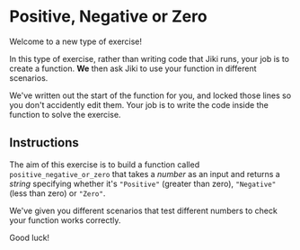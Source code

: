 # Positive, Negative or Zero

Welcome to a new type of exercise!

In this type of exercise, rather than writing code that Jiki runs, your job is to create a function. **We** then ask Jiki to use your function in different scenarios.

We've written out the start of the function for you, and locked those lines so you don't accidently edit them. Your job is to write the code inside the function to solve the exercise.

## Instructions

The aim of this exercise is to build a function called `positive_negative_or_zero` that takes a _number_ as an input and returns a _string_ specifying whether it's `"Positive"` (greater than zero), `"Negative"` (less than zero) or `"Zero"`.

We've given you different scenarios that test different numbers to check your function works correctly.

Good luck!

